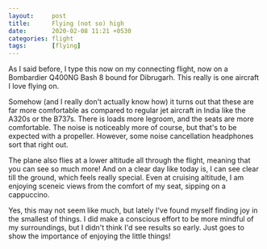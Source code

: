 ```yaml
---
layout: 	post
title: 		Flying (not so) high
date: 		2020-02-08 11:21 +0530
categories:	flight
tags:		[flying]
---
```


As I said before, I type this now on my connecting flight, now on a Bombardier Q400NG Bash 8 bound for Dibrugarh. This really is one aircraft I love flying on.

Somehow (and I really don't actually know how) it turns out that these are far more comfortable as compared to regular jet aircraft in India like the A320s or the B737s. There is loads more legroom, and the seats are more comfortable. The noise is noticeably more of course, but that's to be expected with a propeller. However, some noise cancellation headphones sort that right out.

The plane also flies at a lower altitude all through the flight, meaning that you can see so much more! And on a clear day like today is, I can see clear till the ground, which feels really special. Even at cruising altitude, I am enjoying sceneic views from the comfort of my seat, sipping on a cappuccino.

Yes, this may not seem like much, but lately I've found myself finding joy in the smallest of things. I did make a conscious effort to be more mindful of my surroundings, but I didn't think I'd see results so early. Just goes to show the importance of enjoying the little things!
